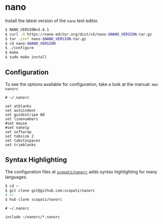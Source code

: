 # nano

Install the latest version of the `nano` text editor.

```bash
$ NANO_VERSION=5.6.1
$ curl -O https://nano-editor.org/dist/v5/nano-$NANO_VERSION.tar.gz
$ tar -zxvf nano-$NANO_VERSION.tar.gz
$ cd nano-$NANO_VERSION
$ ./configure
$ make
$ sudo make install
```

## Configuration

To see the options available for configuration, take a look at the manual:
`man nanorc`

```
# ~/.nanorc

set atblanks
set autoindent
set guidestripe 80
set linenumbers
#set mouse
#set nohelp
set softwrap
set tabsize 2
set tabstospaces
set trimblanks
```

## Syntax Highlighting

The configuration files at
[`scopatz/nanorc`](https://github.com/scopatz/nanorc#readme)
adds syntax highlighting for many languages.

```bash
$ cd ~
$ git clone git@github.com:scopatz/nanorc
# or
$ hub clone scopatz/nanorc
```

```
# ~/.nanorc

include ~/nanorc/*.nanorc
```
